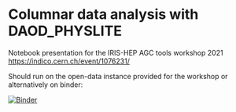 # Columnar data analysis with DAOD_PHYSLITE

Notebook presentation for the IRIS-HEP AGC tools workshop 2021 https://indico.cern.ch/event/1076231/

Should run on the open-data instance provided for the workshop or alternatively on binder:

[![Binder](https://mybinder.org/badge_logo.svg)](https://mybinder.org/v2/gh/nikoladze/agc-tools-workshop-2021-physlite/HEAD)
